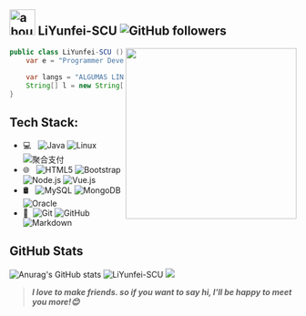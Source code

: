 ## <img width="45" alt="about" src="https://raw.github.com/elizarov/elizarov/master/about.png"> LiYunfei-SCU  <img alt="GitHub followers" src="https://img.shields.io/github/followers/NicoNicoNi-LYF?style=social" />

[^_^]:
    commentted-out contents
    should be shift to right by four spaces (`>>`).
    几种有趣markdown的注释方法:https://www.jianshu.com/p/9be87e7e15bf
    GIF图床链接:
    https://raw.githubusercontent.com/NicoNicoNi-LYF/imageHost/master/img2/202111122126603.gif
    https://niconicoli.com/imageHost/img2/202111122126603.gif
    
    
<img align="right" width="300" src="https://i.imgur.com/ugWb6BU.gif" />

```java
public class LiYunfei-SCU (){
    var e = "Programmer Developer";
 
    var langs = "ALGUMAS LINGUAGENS";
    String[] l = new String[6] {"JAVA", "C", "JavaScript", "Kotlin", "Python", "Linux"};
}
```

## **Tech Stack:**  

- 💻 &#160; ![Java](https://img.shields.io/badge/-Java-333333?style=flat&logo=Java&logoColor=007396)
![Linux](https://img.shields.io/badge/-Linux-333333?style=flat&logo=Linux&logoColor=FCC624)
![聚合支付](https://img.shields.io/badge/-聚合支付-333333?style=flat&logo=payoneer&logoColor=FF4800)
- 🌐 &#160; ![HTML5](https://img.shields.io/badge/-HTML5-333333?style=flat&logo=HTML5)
![Bootstrap](https://img.shields.io/badge/-Bootstrap-333333?style=flat&logo=bootstrap&logoColor=563D7C)
![Node.js](https://img.shields.io/badge/-Node.js-333333?style=flat&logo=node.js)
![Vue.js](https://img.shields.io/badge/-VueJS-333333?style=flat&logo=Vue.js)
- 🛢 &#160; ![MySQL](https://img.shields.io/badge/-MySQL-333333?style=flat&logo=mysql)
![MongoDB](https://img.shields.io/badge/-MongoDB-333333?style=flat&logo=mongodb)
![Oracle](https://img.shields.io/badge/-Oracle-333333?style=flat&logo=Oracle)
- 🔧 &#160;![Git](https://img.shields.io/badge/-Git-333333?style=flat&logo=git)
![GitHub](https://img.shields.io/badge/-GitHub-333333?style=flat&logo=github)
![Markdown](https://img.shields.io/badge/-Markdown-333333?style=flat&logo=markdown)




## **GitHub Stats**

![Anurag's GitHub stats](https://github-readme-stats.vercel.app/api?username=LiYunfei-SCU&theme=radical&show_icons=true) 
![LiYunfei-SCU](https://github-readme-stats.vercel.app/api/top-langs/?username=LiYunfei-SCU&hide=html&layout=compact&theme=radical)
![](https://github-profile-summary-cards.vercel.app/api/cards/profile-details?username=LiYunfei-SCU&theme=monokai)


> ***I love to make friends. so if you want to say hi, I'll be happy to meet you more!😊***

<!---
LiYunfei-SCU/LiYunfei-SCU is a ✨ special ✨ repository because its `README.md` (this file) appears on your GitHub profile.
You can click the Preview link to take a look at your changes.
--->
